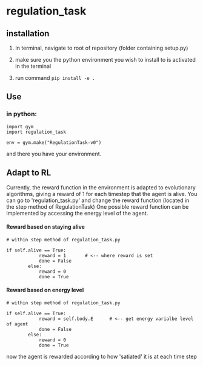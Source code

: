 # regulation_task
 
## installation

1. In terminal, navigate to root of repository (folder containing setup.py)

2. make sure you the python environment you wish to install to is activated in the terminal 

3. run command
   ```pip install -e .```


## Use

### in python:

```
import gym
import regulation_task

env = gym.make("RegulationTask-v0")
```


and there you have your environment.


## Adapt to RL

Currently, the reward function in the environment is adapted to evolutionary algorithms, giving a reward of 1 for each timestep that the agent is alive.
You can go to 'regulation_task.py' and change the reward function (located in the step method of RegulationTask)
One possible reward function can be implemented by accessing the energy level of the agent.


#### Reward based on staying alive
```
# within step method of regulation_task.py

if self.alive == True:
            reward = 1       # <-- where reward is set
            done = False
        else:
            reward = 0
            done = True
```
#### Reward based on energy level
```
# within step method of regulation_task.py

if self.alive == True:
            reward = self.body.E      # <-- get energy varialbe level of agent
            done = False
        else:
            reward = 0
            done = True
```



now the agent is rewarded according to how 'satiated' it is at each time step

